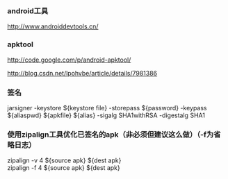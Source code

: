 
### android工具
http://www.androiddevtools.cn/

### apktool
http://code.google.com/p/android-apktool/


http://blog.csdn.net/lpohvbe/article/details/7981386

### 签名
jarsigner -keystore ${keystore file} -storepass ${password} -keypass ${aliaspwd} ${apkfile} ${alias} -sigalg SHA1withRSA -digestalg SHA1

### 使用zipalign工具优化已签名的apk（非必须但建议这么做）（-f为省略日志）
zipalign -v 4 ${source apk} ${dest apk}  
zipalign -f 4 ${source apk} ${dest apk}  
